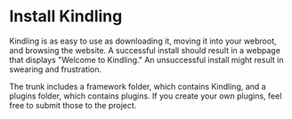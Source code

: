 # Install Kindling #

Kindling is as easy to use as downloading it, moving it into your webroot, and browsing the website. A successful install should result in a webpage that displays "Welcome to Kindling." An unsuccessful install might result in swearing and frustration.

The trunk includes a framework folder, which contains Kindling, and a plugins folder, which contains plugins. If you create your own plugins, feel free to submit those to the project.